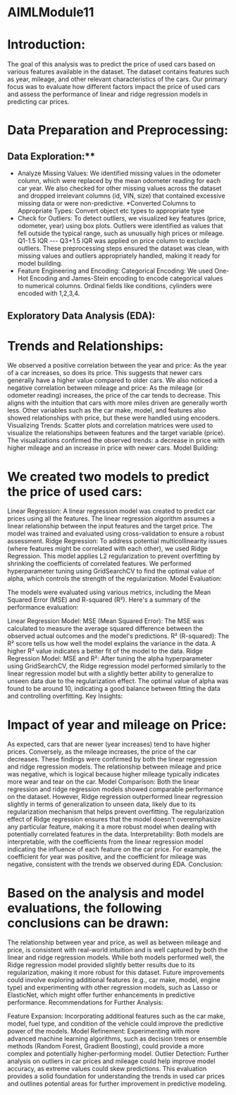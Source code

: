 # AIMLModule11
# Introduction:

The goal of this analysis was to predict the price of used cars based on various features available in the dataset. The dataset contains features such as year, mileage, and other relevant characteristics of the cars. Our primary focus was to evaluate how different factors impact the price of used cars and assess the performance of linear and ridge regression models in predicting car prices.

# Data Preparation and Preprocessing:

## Data Exploration:**
* Analyze Missing Values:
We identified missing values in the odometer column, which were replaced by the mean odometer reading for each car year. We also checked for other missing values across the dataset and dropped irrelevant columns (id, VIN, size) that contained excessive missing data or were non-predictive.
*Converted Columns to Appropriate Types: Convert object etc types to appropriate type
* Check for Outliers:
To detect outliers, we visualized key features (price, odometer, year) using box plots. Outliers were identified as values that fell outside the typical range, such as unusually high prices or mileage. Q1-1.5 IQR --- Q3+1.5 IQR was applied on price column to exclude outliers. 
These preprocessing steps ensured the dataset was clean, with missing values and outliers appropriately handled, making it ready for model building.
* Feature Engineering and Encoding:
Categorical Encoding: We used One-Hot Encoding and James-Stein encoding to encode categorical values to numerical columns. Ordinal fields like conditions, cylinders were encoded with 1,2,3,4. 

## Exploratory Data Analysis (EDA):

# Trends and Relationships:
We observed a positive correlation between the year and price: As the year of a car increases, so does its price. This suggests that newer cars generally have a higher value compared to older cars.
We also noticed a negative correlation between mileage and price: As the mileage (or odometer reading) increases, the price of the car tends to decrease. This aligns with the intuition that cars with more miles driven are generally worth less.
Other variables such as the car make, model, and features also showed relationships with price, but these were handled using encoders.
Visualizing Trends:
Scatter plots and correlation matrices were used to visualize the relationships between features and the target variable (price). The visualizations confirmed the observed trends: a decrease in price with higher mileage and an increase in price with newer cars.
Model Building:

# We created two models to predict the price of used cars:

Linear Regression:
A linear regression model was created to predict car prices using all the features. The linear regression algorithm assumes a linear relationship between the input features and the target price.
The model was trained and evaluated using cross-validation to ensure a robust assessment.
Ridge Regression:
To address potential multicollinearity issues (where features might be correlated with each other), we used Ridge Regression. This model applies L2 regularization to prevent overfitting by shrinking the coefficients of correlated features.
We performed hyperparameter tuning using GridSearchCV to find the optimal value of alpha, which controls the strength of the regularization.
Model Evaluation:

The models were evaluated using various metrics, including the Mean Squared Error (MSE) and R-squared (R²). Here's a summary of the performance evaluation:

Linear Regression Model:
MSE (Mean Squared Error): The MSE was calculated to measure the average squared difference between the observed actual outcomes and the model's predictions.
R² (R-squared): The R² score tells us how well the model explains the variance in the data. A higher R² value indicates a better fit of the model to the data.
Ridge Regression Model:
MSE and R²: After tuning the alpha hyperparameter using GridSearchCV, the Ridge regression model performed similarly to the linear regression model but with a slightly better ability to generalize to unseen data due to the regularization effect.
The optimal value of alpha was found to be around 10, indicating a good balance between fitting the data and controlling overfitting.
Key Insights:

# Impact of year and mileage on Price:
As expected, cars that are newer (year increases) tend to have higher prices. Conversely, as the mileage increases, the price of the car decreases. These findings were confirmed by both the linear regression and ridge regression models.
The relationship between mileage and price was negative, which is logical because higher mileage typically indicates more wear and tear on the car.
Model Comparison:
Both the linear regression and ridge regression models showed comparable performance on the dataset. However, Ridge regression outperformed linear regression slightly in terms of generalization to unseen data, likely due to its regularization mechanism that helps prevent overfitting.
The regularization effect of Ridge regression ensures that the model doesn't overemphasize any particular feature, making it a more robust model when dealing with potentially correlated features in the data.
Interpretability:
Both models are interpretable, with the coefficients from the linear regression model indicating the influence of each feature on the car price. For example, the coefficient for year was positive, and the coefficient for mileage was negative, consistent with the trends we observed during EDA.
Conclusion:

# Based on the analysis and model evaluations, the following conclusions can be drawn:

The relationship between year and price, as well as between mileage and price, is consistent with real-world intuition and is well captured by both the linear and ridge regression models.
While both models performed well, the Ridge regression model provided slightly better results due to its regularization, making it more robust for this dataset.
Future improvements could involve exploring additional features (e.g., car make, model, engine type) and experimenting with other regression models, such as Lasso or ElasticNet, which might offer further enhancements in predictive performance.
Recommendations for Further Analysis:

Feature Expansion: Incorporating additional features such as the car make, model, fuel type, and condition of the vehicle could improve the predictive power of the models.
Model Refinement: Experimenting with more advanced machine learning algorithms, such as decision trees or ensemble methods (Random Forest, Gradient Boosting), could provide a more complex and potentially higher-performing model.
Outlier Detection: Further analysis on outliers in car prices and mileage could help improve model accuracy, as extreme values could skew predictions.
This evaluation provides a solid foundation for understanding the trends in used car prices and outlines potential areas for further improvement in predictive modeling.
